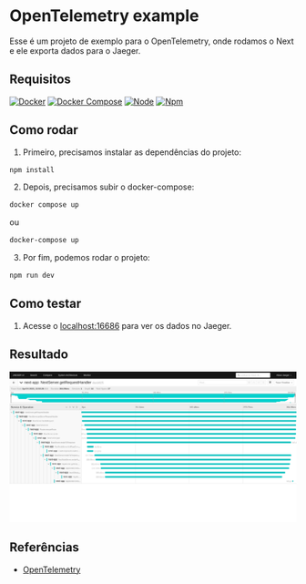 # OpenTelemetry example
Esse é um projeto de exemplo para o OpenTelemetry, onde rodamos o Next e ele exporta dados para o Jaeger.

## Requisitos
[![Docker](https://img.shields.io/badge/docker-%230db7ed.svg?style=for-the-badge&logo=docker&logoColor=white)](https://www.docker.com/)
[![Docker Compose](https://img.shields.io/badge/docker%20compose-%231572B6.svg?style=for-the-badge&logo=docker&logoColor=white)](https://docs.docker.com/compose/)
[![Node](https://img.shields.io/badge/node-%2343853D.svg?style=for-the-badge&logo=node.js&logoColor=white)](https://nodejs.org/en/)
[![Npm](https://img.shields.io/badge/npm-CB3837?style=for-the-badge&logo=npm&logoColor=white)](https://www.npmjs.com/)

## Como rodar
1. Primeiro, precisamos instalar as dependências do projeto:
```bash
npm install
```

2. Depois, precisamos subir o docker-compose:
```bash
docker compose up
```
ou
```bash
docker-compose up
```

3. Por fim, podemos rodar o projeto:
```bash
npm run dev
```

## Como testar
1. Acesse o [localhost:16686](http://localhost:16686) para ver os dados no Jaeger.

## Resultado
![Print](./.github/print.png)

## Referências
- [OpenTelemetry](https://opentelemetry.io/)
